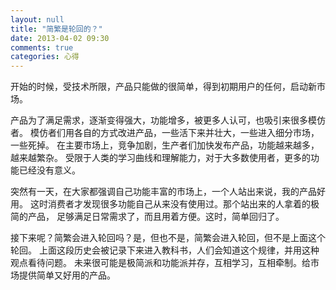 ```yaml
---
layout: null
title: "简繁是轮回的？"
date: 2013-04-02 09:30
comments: true
categories: 心得
---
```


开始的时候，受技术所限，产品只能做的很简单，得到初期用户的任何，启动新市场。

产品为了满足需求，逐渐变得强大，功能增多，被更多人认可，也吸引来很多模仿者。
模仿者们用各自的方式改进产品，一些活下来并壮大，一些进入细分市场，一些死掉。
在主要市场上，竞争加剧，生产者们加快发布产品，功能越来越多，越来越繁杂。
受限于人类的学习曲线和理解能力，对于大多数使用者，更多的功能已经没有意义。

突然有一天，在大家都强调自己功能丰富的市场上，一个人站出来说，我的产品好用。
这时消费者才发现很多功能自己从来没有使用过。那个站出来的人拿着的极简的产品，
足够满足日常需求了，而且用着方便。这时，简单回归了。

接下来呢？简繁会进入轮回吗？是，但也不是，简繁会进入轮回，但不是上面这个轮回。
上面这段历史会被记录下来进入教科书，人们会知道这个规律，并用这种观点看待问题。
未来很可能是极简派和功能派并存，互相学习，互相牵制。给市场提供简单又好用的产品。
